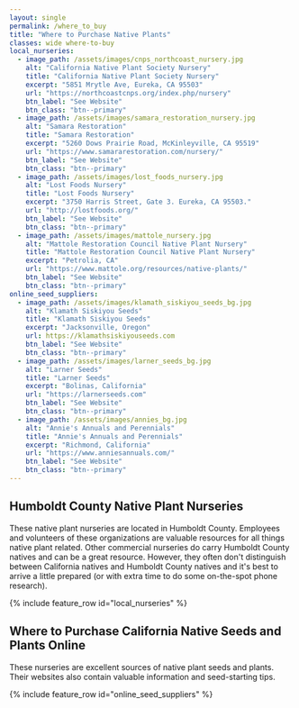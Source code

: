```yaml
---
layout: single 
permalink: /where_to_buy
title: "Where to Purchase Native Plants"
classes: wide where-to-buy
local_nurseries:
  - image_path: /assets/images/cnps_northcoast_nursery.jpg
    alt: "California Native Plant Society Nursery"
    title: "California Native Plant Society Nursery"
    excerpt: "5851 Mrytle Ave, Eureka, CA 95503"
    url: "https://northcoastcnps.org/index.php/nursery"
    btn_label: "See Website"
    btn_class: "btn--primary"
  - image_path: /assets/images/samara_restoration_nursery.jpg 
    alt: "Samara Restoration" 
    title: "Samara Restoration"
    excerpt: "5260 Dows Prairie Road, McKinleyville, CA 95519"
    url: "https://www.samararestoration.com/nursery/" 
    btn_label: "See Website"
    btn_class: "btn--primary"
  - image_path: /assets/images/lost_foods_nursery.jpg 
    alt: "Lost Foods Nursery" 
    title: "Lost Foods Nursery"
    excerpt: "3750 Harris Street, Gate 3. Eureka, CA 95503." 
    url: "http://lostfoods.org/" 
    btn_label: "See Website"
    btn_class: "btn--primary"
  - image_path: /assets/images/mattole_nursery.jpg 
    alt: "Mattole Restoration Council Native Plant Nursery" 
    title: "Mattole Restoration Council Native Plant Nursery"
    excerpt: "Petrolia, CA"
    url: "https://www.mattole.org/resources/native-plants/" 
    btn_label: "See Website"
    btn_class: "btn--primary"
online_seed_suppliers:
  - image_path: /assets/images/klamath_siskiyou_seeds_bg.jpg 
    alt: "Klamath Siskiyou Seeds" 
    title: "Klamath Siskiyou Seeds"
    excerpt: "Jacksonville, Oregon"
    url: https://klamathsiskiyouseeds.com
    btn_label: "See Website"
    btn_class: "btn--primary"
  - image_path: /assets/images/larner_seeds_bg.jpg 
    alt: "Larner Seeds" 
    title: "Larner Seeds"
    excerpt: "Bolinas, California"
    url: "https://larnerseeds.com" 
    btn_label: "See Website"
    btn_class: "btn--primary"
  - image_path: /assets/images/annies_bg.jpg 
    alt: "Annie's Annuals and Perennials" 
    title: "Annie's Annuals and Perennials"
    excerpt: "Richmond, California"
    url: "https://www.anniesannuals.com/" 
    btn_label: "See Website"
    btn_class: "btn--primary"
---
```

<h2> Humboldt County Native Plant Nurseries</h2>
<p>
These native plant nurseries are located in Humboldt County. Employees and volunteers of these organizations are valuable resources for all things native plant related. Other commercial nurseries do carry Humboldt County natives and can be a great resource. However, they often don't distinguish between California natives and Humboldt County natives and it's best to arrive a little prepared (or with extra time to do some on-the-spot phone research).
</p>
{% include feature_row id="local_nurseries" %}

<h2>Where to Purchase California Native Seeds and Plants Online</h2>
<p>
These nurseries are excellent sources of native plant seeds and plants. Their websites also contain valuable information and seed-starting tips.
</p>
{% include feature_row id="online_seed_suppliers" %}

<!--
<h2>Other Sources, Outside of Humboldt County</h2>
<div>
    <div>
        CalFlora Fulton, CA
    </div>
</div>
-->
